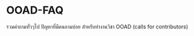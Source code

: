OOAD-FAQ
==========

รวมคำถามทั่วๆไป ปัญหาที่มีคนถามบ่อย สำหรับทำงานวิชา OOAD (calls for contributors)
